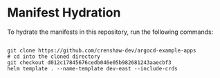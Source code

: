 
# Manifest Hydration

To hydrate the manifests in this repository, run the following commands:

```shell

git clone https://github.com/crenshaw-dev/argocd-example-apps
# cd into the cloned directory
git checkout d012c17845676cedb046e05b982681243aaecbf3
helm template . --name-template dev-east --include-crds
```